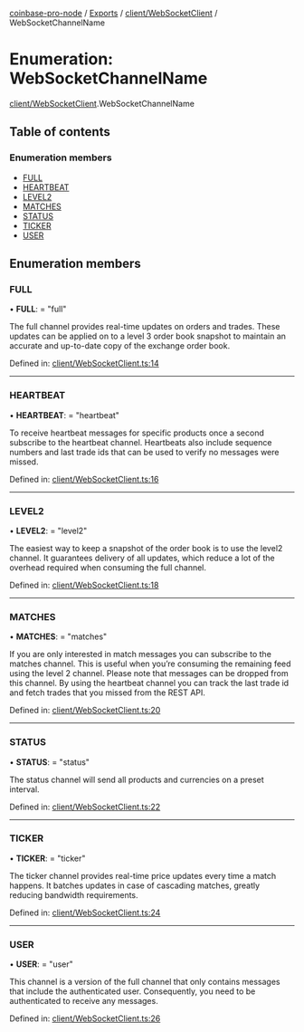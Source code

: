 [coinbase-pro-node](../../README.md) / [Exports](../../modules.md) / [client/WebSocketClient](../../modules/client_websocketclient.md) / WebSocketChannelName

# Enumeration: WebSocketChannelName

[client/WebSocketClient](../../modules/client_websocketclient.md).WebSocketChannelName

## Table of contents

### Enumeration members

- [FULL](websocketclient.websocketchannelname.md#full)
- [HEARTBEAT](websocketclient.websocketchannelname.md#heartbeat)
- [LEVEL2](websocketclient.websocketchannelname.md#level2)
- [MATCHES](websocketclient.websocketchannelname.md#matches)
- [STATUS](websocketclient.websocketchannelname.md#status)
- [TICKER](websocketclient.websocketchannelname.md#ticker)
- [USER](websocketclient.websocketchannelname.md#user)

## Enumeration members

### FULL

• **FULL**: = "full"

The full channel provides real-time updates on orders and trades. These updates can be applied on to a level 3 order book snapshot to maintain an accurate and up-to-date copy of the exchange order book.

Defined in: [client/WebSocketClient.ts:14](https://github.com/bennycode/coinbase-pro-node/blob/7d07dce/src/client/WebSocketClient.ts#L14)

---

### HEARTBEAT

• **HEARTBEAT**: = "heartbeat"

To receive heartbeat messages for specific products once a second subscribe to the heartbeat channel. Heartbeats also include sequence numbers and last trade ids that can be used to verify no messages were missed.

Defined in: [client/WebSocketClient.ts:16](https://github.com/bennycode/coinbase-pro-node/blob/7d07dce/src/client/WebSocketClient.ts#L16)

---

### LEVEL2

• **LEVEL2**: = "level2"

The easiest way to keep a snapshot of the order book is to use the level2 channel. It guarantees delivery of all updates, which reduce a lot of the overhead required when consuming the full channel.

Defined in: [client/WebSocketClient.ts:18](https://github.com/bennycode/coinbase-pro-node/blob/7d07dce/src/client/WebSocketClient.ts#L18)

---

### MATCHES

• **MATCHES**: = "matches"

If you are only interested in match messages you can subscribe to the matches channel. This is useful when you’re consuming the remaining feed using the level 2 channel. Please note that messages can be dropped from this channel. By using the heartbeat channel you can track the last trade id and fetch trades that you missed from the REST API.

Defined in: [client/WebSocketClient.ts:20](https://github.com/bennycode/coinbase-pro-node/blob/7d07dce/src/client/WebSocketClient.ts#L20)

---

### STATUS

• **STATUS**: = "status"

The status channel will send all products and currencies on a preset interval.

Defined in: [client/WebSocketClient.ts:22](https://github.com/bennycode/coinbase-pro-node/blob/7d07dce/src/client/WebSocketClient.ts#L22)

---

### TICKER

• **TICKER**: = "ticker"

The ticker channel provides real-time price updates every time a match happens. It batches updates in case of cascading matches, greatly reducing bandwidth requirements.

Defined in: [client/WebSocketClient.ts:24](https://github.com/bennycode/coinbase-pro-node/blob/7d07dce/src/client/WebSocketClient.ts#L24)

---

### USER

• **USER**: = "user"

This channel is a version of the full channel that only contains messages that include the authenticated user. Consequently, you need to be authenticated to receive any messages.

Defined in: [client/WebSocketClient.ts:26](https://github.com/bennycode/coinbase-pro-node/blob/7d07dce/src/client/WebSocketClient.ts#L26)
